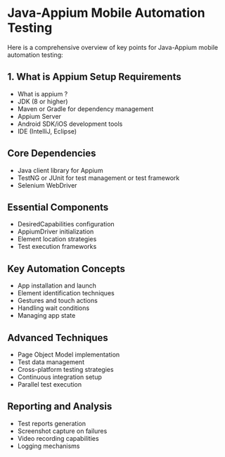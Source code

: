 # Java-Appium Mobile Automation Testing
Here is a comprehensive overview of key points for Java-Appium mobile automation testing:

## 1. What is Appium Setup Requirements
- What is appium ?
- JDK (8 or higher)
- Maven or Gradle for dependency management
- Appium Server
- Android SDK/iOS development tools
- IDE (IntelliJ, Eclipse)

## Core Dependencies
- Java client library for Appium
- TestNG or JUnit for test management or test framework
- Selenium WebDriver

## Essential Components
- DesiredCapabilities configuration
- AppiumDriver initialization
- Element location strategies
- Test execution frameworks

## Key Automation Concepts
- App installation and launch
- Element identification techniques
- Gestures and touch actions
- Handling wait conditions
- Managing app state

## Advanced Techniques
- Page Object Model implementation
- Test data management
- Cross-platform testing strategies
- Continuous integration setup
- Parallel test execution

## Reporting and Analysis
- Test reports generation
- Screenshot capture on failures
- Video recording capabilities
- Logging mechanisms
